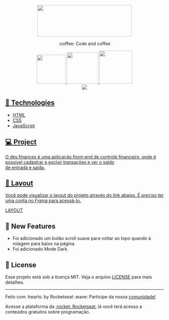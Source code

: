 <p align="center">
  <img width="300" height="100" src="https://raw.githubusercontent.com/ezequielsan/maratona-discover/b128c27fa82de6a5a4f8efefc5634a57b2115240/assets/logo.svg">
</p>
  <p align="center">:coffee: Code and coffee</p>
  <a href="/apm/l/:packageName"/>
<div align="center">
  <img src="https://img.shields.io/badge/license-MIT-%238257E6" width="92"/>
  <img src="https://img.shields.io/badge/languages-3-%238257E6" width="100"/>
  <img src="https://img.shields.io/badge/issues-0%20open-%238257E6" width="105"/>
</div>
<div align="center">
  <img src="https://user-images.githubusercontent.com/77730400/108603332-28aa6680-7386-11eb-9a0e-6bfe5b57b44a.png"/>
</div>

## :rocket: Technologies

  - HTML
  - CSS
  - JavaScript

## :computer: Project
O dev.finances é uma aplicação front-end de controle financeiro, onde é possível cadastrar e excluir transações e ver o saldo <br> de entrada e saída.

## :page_facing_up: Layout
  <p>Você pode visualizar o layout do projeto através do link abaixo. É preciso ter uma conta no Figma para acessá-lo.</p>
 <a href="https://www.figma.com/file/7Vu9DzUaCZIV4nibzkjgB4/dev.finance%24-Maratona-Discover?node-id=0%3A1">LAYOUT</a>
 
 ## :wrench: New Features
 - Foi adicionado um butão scroll suave para voltar ao topo quando à rolagem para baixo na página.
 - Foi adicionado Mode Dark.
 
 ## :memo: License
 Esse projeto está sob a licença MIT. Veja o arquivo <a href="https://github.com/rocketseat-education/maratona-discover-01/blob/main/LICENSE.md">LICENSE</a> para mais detalhes.
<hr>
<p>Feito com :hearts: by Rocketseat :wave: Participe da nossa <a href="https://discord.com/invite/gCRAFhc">comunidade!</a>
<p>Acesse a plataforma da <a href="https://rocketseat.com.br/">:rocket: Rocketseat</a>, lá você terá acesso a conteúdos gratuitos sobre programação.
